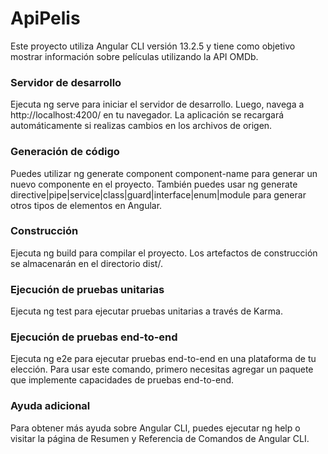 # ApiPelis

Este proyecto utiliza Angular CLI versión 13.2.5 y tiene como objetivo mostrar información sobre películas utilizando la API OMDb.

### Servidor de desarrollo

Ejecuta ng serve para iniciar el servidor de desarrollo. Luego, navega a http://localhost:4200/ en tu navegador. La aplicación se recargará automáticamente si realizas cambios en los archivos de origen.

### Generación de código

Puedes utilizar ng generate component component-name para generar un nuevo componente en el proyecto. También puedes usar ng generate directive|pipe|service|class|guard|interface|enum|module para generar otros tipos de elementos en Angular.

### Construcción

Ejecuta ng build para compilar el proyecto. Los artefactos de construcción se almacenarán en el directorio dist/.

### Ejecución de pruebas unitarias

Ejecuta ng test para ejecutar pruebas unitarias a través de Karma.

### Ejecución de pruebas end-to-end

Ejecuta ng e2e para ejecutar pruebas end-to-end en una plataforma de tu elección. Para usar este comando, primero necesitas agregar un paquete que implemente capacidades de pruebas end-to-end.

### Ayuda adicional

Para obtener más ayuda sobre Angular CLI, puedes ejecutar ng help o visitar la página de Resumen y Referencia de Comandos de Angular CLI.
